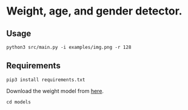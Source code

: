 # Weight, age, and gender detector.

## Usage
```python3 src/main.py -i examples/img.png -r 128```

## Requirements
```pip3 install requirements.txt```

Download the weight model from [here](https://drive.google.com/file/d/1Jsn7IYJ12rzFq8z1i98SfUe8qqLH1uQ6/view).

``` cd models ```
